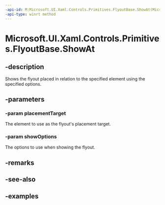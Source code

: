 ```yaml
---
-api-id: M:Microsoft.UI.Xaml.Controls.Primitives.FlyoutBase.ShowAt(Microsoft.UI.Xaml.DependencyObject,Microsoft.UI.Xaml.Controls.Primitives.FlyoutShowOptions)
-api-type: winrt method
---
```


<!-- Method syntax.
public void FlyoutBase.ShowAt(DependencyObject placementTarget, FlyoutShowOptions showOptions)
-->

# Microsoft.UI.Xaml.Controls.Primitives.FlyoutBase.ShowAt

## -description

Shows the flyout placed in relation to the specified element using the specified options.

## -parameters

### -param placementTarget

The element to use as the flyout's placement target.

### -param showOptions

The options to use when showing the flyout.

## -remarks

## -see-also

## -examples

